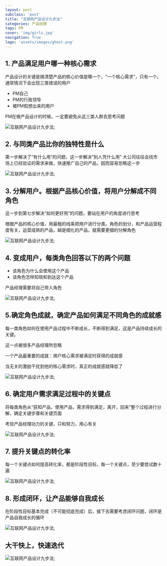 ```yaml
---
layout: post
subclass: 'post'
title: "互联网产品设计九步法"
categories: 产品经理
tags: PM
cover: 'img/girls.jpg'
navigation: True
logo: 'assets/images/ghost.png'
---
```


## 1. 产品满足用户哪一种核心需求

产品设计的关键是搞清楚产品的核心价值是哪一个，“一个核心需求”，只有一个。
通常情况下会出现三类错误的用户

- PM自己
- PM的行政领导
- 被PM假想出来的用户

PM在做产品设计的时候，一定要避免从这三类人群去思考问题

![互联网产品设计九步法](/img/con/001.png);

## 2. 与同类产品比你的独特性是什么

第一步解决了“有什么用”的问题，这一步解决“别人凭什么用”
大公司往往会找市场上已经验证的需求来做，快速推广自己的产品，因而容易忽略这一步

![互联网产品设计九步法](/img/con/002.png);

## 3. 分解用户。根据产品核心价值，将用户分解成不同角色

这一步到第七步解决“如何更好用”的问题，要站在用户的角度进行思考

根据产品的核心价值，用最粗的线条把用户进行分类。角色的划分，和产品运营程度有关，运营成熟的产品，越是细化的产品，就需要更细的分解角色

![互联网产品设计九步法](/img/con/003.png);

## 4. 变成用户，每类角色回答以下的两个问题

- 该角色为什么会使用这个产品
- 该角色怎样知晓和到达这个产品

产品经理需要将自己带入角色

![互联网产品设计九步法](/img/con/004.png);

## 5.确定角色成就，确定产品如何满足不同角色的成就感

每一类角色如何在使用产品过程中不断成长，不断得到满足，这是产品持续成长的关键。

这一点被很多产品经理所忽略

一个产品最重要的成就：用户核心需求被满足时获得的成就感

当无关的激励干扰到他的核心需求时，真正的成就感就降低了

![互联网产品设计九步法](/img/con/005.png);

## 6. 确定用户需求满足过程中的关键点

将每类角色从“获知产品，使用产品，需求得到满足，离开，回来”整个过程进行分解，确定关键步骤和关键页面

考验产品经理功力的关键，只和努力，用心有关

![互联网产品设计九步法](/img/con/006.png);

## 7. 提升关键点的转化率

每一个关键点如何提高转化率，都是阶段性目标，每一个关键点，至少要尝试数十遍

![互联网产品设计九步法](/img/con/007.png);

## 8. 形成闭环，让产品能够自我成长

在阶段性目标基本完成（不可能彻底完成）后，接下去需要考虑闭环问题，闭环是产品自我成长的循环

![互联网产品设计九步法](/img/con/008.png);


## 大干快上，快速迭代

![互联网产品设计九步法](/img/con/009.png);
